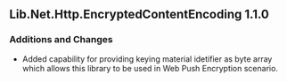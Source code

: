 ## Lib.Net.Http.EncryptedContentEncoding 1.1.0
### Additions and Changes
- Added capability for providing keying material idetifier as byte array which allows this library to be used in Web Push Encryption scenario.